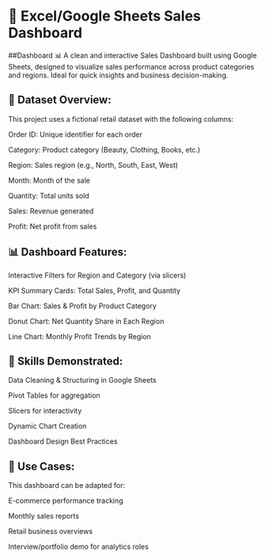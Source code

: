 # 🧾 Excel/Google Sheets Sales Dashboard
##Dashboard
📊 A clean and interactive Sales Dashboard built using Google Sheets, designed to visualize sales performance across product categories and regions. Ideal for quick insights and business decision-making.

## 📌 Dataset Overview:
This project uses a fictional retail dataset with the following columns:

Order ID: Unique identifier for each order

Category: Product category (Beauty, Clothing, Books, etc.)

Region: Sales region (e.g., North, South, East, West)

Month: Month of the sale

Quantity: Total units sold

Sales: Revenue generated

Profit: Net profit from sales

## 📊 Dashboard Features:
Interactive Filters for Region and Category (via slicers)

KPI Summary Cards: Total Sales, Profit, and Quantity

Bar Chart: Sales & Profit by Product Category

Donut Chart: Net Quantity Share in Each Region

Line Chart: Monthly Profit Trends by Region

## 🧠 Skills Demonstrated:
Data Cleaning & Structuring in Google Sheets

Pivot Tables for aggregation

Slicers for interactivity

Dynamic Chart Creation

Dashboard Design Best Practices

## 📌 Use Cases:
This dashboard can be adapted for:

E-commerce performance tracking

Monthly sales reports

Retail business overviews

Interview/portfolio demo for analytics roles

